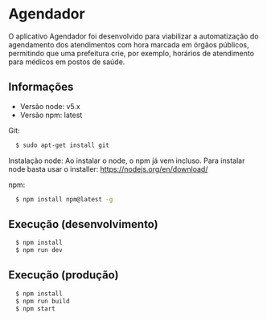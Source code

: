 Agendador
=========

O aplicativo Agendador foi desenvolvido para viabilizar a automatização do agendamento dos atendimentos com hora marcada em órgãos públicos, permitindo que uma prefeitura crie, por exemplo, horários de atendimento para médicos em postos de saúde.

Informações
-----------

* Versão node: v5.x
* Versão npm: latest

Git:
```bash
  $ sudo apt-get install git
```
Instalação node:
  Ao instalar o node, o npm já vem incluso.
  Para instalar node basta usar o installer: https://nodejs.org/en/download/

npm:
```bash
  $ npm install npm@latest -g
```

## Execução (desenvolvimento)
```bash
  $ npm install
  $ npm run dev
```

## Execução (produção)
```bash
  $ npm install
  $ npm run build
  $ npm start
```